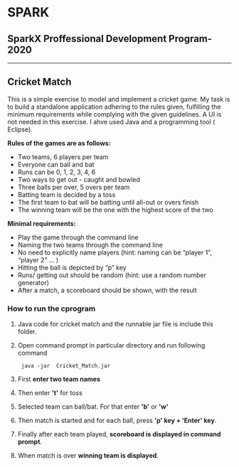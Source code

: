 # SPARK

## SparkX Proffessional Development Program-2020
- - - - - -

## Cricket Match

This is a simple exercise to model and implement a cricket game. My task is to build a standalone application adhering to the rules given, fulfilling the minimum requirements while complying with the given guidelines. A UI is not needed in this exercise. I ahve used Java  and a programming tool ( Eclipse). 


**Rules of the games are as follows:**

* Two teams, 6 players per team
* Everyone can ball and bat
* Runs can be 0, 1, 2, 3, 4, 6
* Two ways to get out - caught and bowled
* Three balls per over, 5 overs per team
* Batting team is decided by a toss
* The first team to bat will be batting until all-out or overs finish
* The winning team will be the one with the highest score of the two


**Minimal requirements:**

* Play the game through the command line
* Naming the two teams through the command line
* No need to explicitly name players (hint: naming can be “player 1”, “player 2” ... )
* Hitting the ball is depicted by “p” key 
* Runs/ getting out should be random (hint: use a random number generator)
* After a match, a scoreboard should be shown, with the result 

### How to run the cprogram

1. Java code for cricket match and the runnable jar file is include this  folder.

2. Open command prompt in particular directory and run following command
			
        java -jar  Cricket_Match.jar
      
3. First **enter two team names**

4. Then enter **'t'** for toss

5. Selected team can ball/bat. For that enter **'b'** or **'w'**

6. Then match is started and for each ball, press **'p' key + 'Enter' key**.

7. Finally after each team played, **scoreboard is displayed in command prompt**.

8. When match is over **winning team is displayed**.




